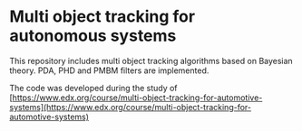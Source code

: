 # Multi object tracking for autonomous systems

This repository includes multi object tracking algorithms based on Bayesian theory. PDA, PHD and PMBM filters are implemented. 

The code was developed during the study of [https://www.edx.org/course/multi-object-tracking-for-automotive-systems](https://www.edx.org/course/multi-object-tracking-for-automotive-systems)


